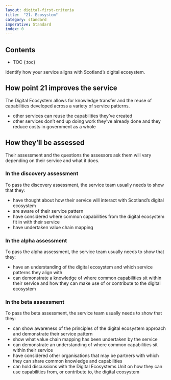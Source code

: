 ```yaml
---
layout: digital-first-criteria
title:  "21. Ecosystem"
category: standard
imperative: Standard
index: 0
---
```


## Contents

* TOC
{:toc}
<!--TOC max3-->

Identify how your service aligns with Scotland’s digital ecosystem.

## How point 21 improves the service

The Digital Ecosystem allows for knowledge transfer and the reuse of capabilities developed across a variety of service patterns.

* other services can reuse the capabilities they’ve created
* other services don’t end up doing work they’ve already done and they reduce costs in government as a whole

## How they’ll be assessed

Their assessment and the questions the assessors ask them will vary depending on their service and what it does.

### In the discovery assessment

To pass the discovery assessment, the service team usually needs to show that they:

* have thought about how their service will interact with Scotland’s digital ecosystem
* are aware of their service pattern
* have considered where common capabilities from the digital ecosystem fit in with their service
* have undertaken value chain mapping

### In the alpha assessment

To pass the alpha assessment, the service team usually needs to show that they:

* have an understanding of the digital ecosystem and which service patterns they align with
* can demonstrate a knowledge of where common capabilities sit within their service and how they can make use of or contribute to the digital ecosystem

### In the beta assessment

To pass the beta assessment, the service team usually needs to show that they:

* can show awareness of the principles of the digital ecosystem approach and demonstrate their service pattern
* show what value chain mapping has been undertaken by the service
* can demonstrate an understanding of where common capabilities sit within their service
* have considered other organisations that may be partners with which they can share common knowledge and capabilities
* can hold discussions with the Digital Ecosystems Unit on how they can use capabilities from, or contribute to, the digital ecosystem

